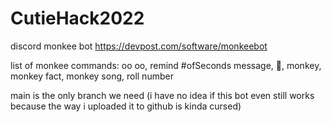 # CutieHack2022
discord monkee bot
https://devpost.com/software/monkeebot

list of monkee commands:
oo oo,
remind #ofSeconds message,
🍌,
monkey,
monkey fact,
monkey song,
roll number


main is the only branch we need (i have no idea if this bot even still works because the way i uploaded it to github is kinda cursed)
